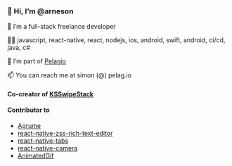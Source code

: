 ### 👋 Hi, I’m @arneson

👀 I’m a full-stack freelance developer

✍🏼 javascript, react-native, react, nodejs, ios, android, swift, android, ci/cd, java, c#

🌱 I’m part of [Pelagio](https://pelag.io)

📫 You can reach me at simon (@) pelag.io


#### Co-creator of [KSSwipeStack](https://github.com/DeviesDevelopment/KSSwipeStack)

#### Contributor to
- [Agrume](https://github.com/JanGorman/Agrume)
- [react-native-zss-rich-text-editor](https://github.com/wix/react-native-zss-rich-text-editor)
- [react-native-tabs](https://github.com/aksonov/react-native-tabs)
- [react-native-camera](https://github.com/arneson/react-native-camera)
- [AnimatedGif](https://github.com/arneson/gif-screensaver)

<!---
arneson/arneson is a ✨ special ✨ repository because its `README.md` (this file) appears on your GitHub profile.
You can click the Preview link to take a look at your changes.
--->
